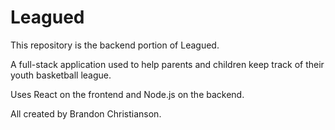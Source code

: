 # Leagued

This repository is the backend portion of Leagued.

A full-stack application used to help parents and children keep track of their youth basketball league.

Uses React on the frontend and Node.js on the backend.

All created by Brandon Christianson.
